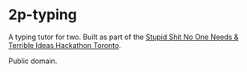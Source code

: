 # 2p-typing

A typing tutor for two. Built as part of the [Stupid Shit No One Needs &
Terrible Ideas Hackathon Toronto](http://stupidhacktoronto.com/).

Public domain.
